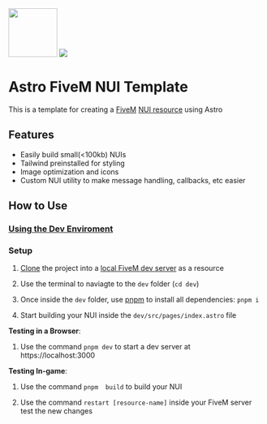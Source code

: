 <span>
  <img src="https://external-content.duckduckgo.com/iu/?u=https%3A%2F%2F1.bp.blogspot.com%2F-VEePVB7eAyE%2FX2TrnPDr6aI%2FAAAAAAAAA_E%2FA8BlFuvwQIMB61UkF1STc2kdC8Zrj78nQCPcBGAYYCw%2Fs512%2Ffivem-logo.png&f=1&nofb=1&ipt=ac3a853084b6093f1719d992c28b90c9ecbd2562cf810e16eea932f1ed3302b9&ipo=images" width="96" height="96">
  <img src="https://astro.build/assets/press/astro-logo-dark.svg">
<span>

# Astro FiveM NUI Template

This is a template for creating a [FiveM](https://fivem.net/) [NUI resource](https://docs.fivem.net/docs/scripting-manual/nui-development/) using Astro

## Features

- Easily build small(<100kb) NUIs
- Tailwind preinstalled for styling
- Image optimization and icons
- Custom NUI utility to make message handling, callbacks, etc easier

## How to Use

### [Using the Dev Enviroment](/dev)
                             
### Setup

1) [Clone](https://docs.github.com/en/repositories/creating-and-managing-repositories/cloning-a-repository) the project into a [local FiveM dev server](https://docs.fivem.net/docs/server-manual/setting-up-a-server/) as a resource

2) Use the terminal to naviagte to the `dev` folder (`cd dev`)

3) Once inside the `dev` folder, use [pnpm](https://pnpm.io/installation#using-npm) to install all dependencies: `pnpm i`

4) Start building your NUI inside the `dev/src/pages/index.astro` file

**Testing in a Browser**:

1) Use the command `pnpm dev` to start a dev server at https://localhost:3000

**Testing In-game**:

1) Use the command `pnpm  build` to build your NUI

2) Use the command `restart [resource-name]` inside your FiveM server test the new changes





